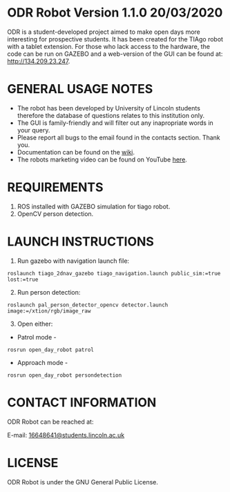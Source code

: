 ODR Robot Version 1.1.0 20/03/2020
===========================================================================================
ODR is a student-developed project aimed to make open days more interesting for prospective 
students. It has been created for the TIAgo robot with a tablet extension. For those who 
lack access to the hardware, the code can be run on GAZEBO and a web-version of the GUI can 
be found at: http://134.209.23.247.

GENERAL USAGE NOTES
===========================================================================================
 -	The robot has been developed by University of Lincoln students therefore the 
	database of questions relates to this institution only.
 -	The GUI is family-friendly and will filter out any inapropriate words in your query.
 -	Please report all bugs to the email found in the contacts section. Thank you.
 -  Documentation can be found on the [wiki](https://github.com/Achronus/Open-Day-Robot/wiki). 
 -  The robots marketing video can be found on YouTube [here](https://youtu.be/hUqbG9lpjb8).
	
REQUIREMENTS
===========================================================================================
1) ROS installed with GAZEBO simulation for tiago robot.
2) OpenCV person detection.

LAUNCH INSTRUCTIONS
===========================================================================================
1) Run gazebo with navigation launch file:<br />
```
roslaunch tiago_2dnav_gazebo tiago_navigation.launch public_sim:=true lost:=true
```

2) Run person detection:<br />
```
roslaunch pal_person_detector_opencv detector.launch image:=/xtion/rgb/image_raw
```

3) Open either:<br />

- Patrol mode -
```
rosrun open_day_robot patrol
```

- Approach mode - 
```
rosrun open_day_robot persondetection
```

CONTACT INFORMATION
===========================================================================================
ODR Robot can be reached at:

E-mail: 16648641@students.lincoln.ac.uk

LICENSE
===========================================================================================
ODR Robot is under the GNU General Public License.
